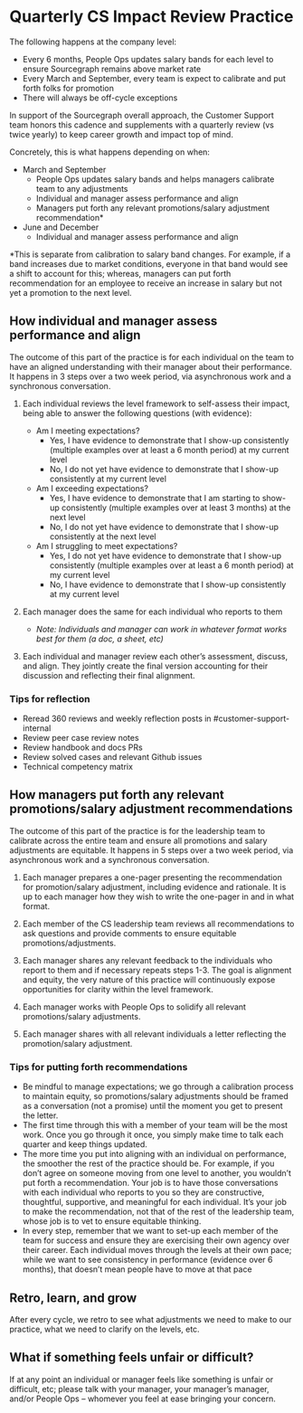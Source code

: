 # Quarterly CS Impact Review Practice

The following happens at the company level:

- Every 6 months, People Ops updates salary bands for each level to ensure Sourcegraph remains above market rate
- Every March and September, every team is expect to calibrate and put forth folks for promotion
- There will always be off-cycle exceptions

In support of the Sourcegraph overall approach, the Customer Support team honors this cadence and supplements with a quarterly review (vs twice yearly) to keep career growth and impact top of mind.

Concretely, this is what happens depending on when:

- March and September
  - People Ops updates salary bands and helps managers calibrate team to any adjustments
  - Individual and manager assess performance and align
  - Managers put forth any relevant promotions/salary adjustment recommendation\*
- June and December
  - Individual and manager assess performance and align

\*This is separate from calibration to salary band changes. For example, if a band increases due to market conditions, everyone in that band would see a shift to account for this; whereas, managers can put forth recommendation for an employee to receive an increase in salary but not yet a promotion to the next level.

## How individual and manager assess performance and align

The outcome of this part of the practice is for each individual on the team to have an aligned understanding with their manager about their performance. It happens in 3 steps over a two week period, via asynchronous work and a synchronous conversation.

1. Each individual reviews the level framework to self-assess their impact, being able to answer the following questions (with evidence):

   - Am I meeting expectations?
     - Yes, I have evidence to demonstrate that I show-up consistently (multiple examples over at least a 6 month period) at my current level
     - No, I do not yet have evidence to demonstrate that I show-up consistently at my current level
   - Am I exceeding expectations?
     - Yes, I have evidence to demonstrate that I am starting to show-up consistently (multiple examples over at least 3 months) at the next level
     - No, I do not yet have evidence to demonstrate that I show-up consistently at the next level
   - Am I struggling to meet expectations?
     - Yes, I do not yet have evidence to demonstrate that I show-up consistently (multiple examples over at least a 6 month period) at my current level
     - No, I have evidence to demonstrate that I show-up consistently at my current level

2. Each manager does the same for each individual who reports to them

   - _Note: Individuals and manager can work in whatever format works best for them (a doc, a sheet, etc)_

3. Each individual and manager review each other’s assessment, discuss, and align. They jointly create the final version accounting for their discussion and reflecting their final alignment.

### Tips for reflection

- Reread 360 reviews and weekly reflection posts in #customer-support-internal
- Review peer case review notes
- Review handbook and docs PRs
- Review solved cases and relevant Github issues
- Technical competency matrix

## How managers put forth any relevant promotions/salary adjustment recommendations

The outcome of this part of the practice is for the leadership team to calibrate across the entire team and ensure all promotions and salary adjustments are equitable. It happens in 5 steps over a two week period, via asynchronous work and a synchronous conversation.

1. Each manager prepares a one-pager presenting the recommendation for promotion/salary adjustment, including evidence and rationale. It is up to each manager how they wish to write the one-pager in and in what format.

2. Each member of the CS leadership team reviews all recommendations to ask questions and provide comments to ensure equitable promotions/adjustments.

3. Each manager shares any relevant feedback to the individuals who report to them and if necessary repeats steps 1-3. The goal is alignment and equity, the very nature of this practice will continuously expose opportunities for clarity within the level framework.

4. Each manager works with People Ops to solidify all relevant promotions/salary adjustments.

5. Each manager shares with all relevant individuals a letter reflecting the promotion/salary adjustment.

### Tips for putting forth recommendations

- Be mindful to manage expectations; we go through a calibration process to maintain equity, so promotions/salary adjustments should be framed as a conversation (not a promise) until the moment you get to present the letter.
- The first time through this with a member of your team will be the most work. Once you go through it once, you simply make time to talk each quarter and keep things updated.
- The more time you put into aligning with an individual on performance, the smoother the rest of the practice should be. For example, if you don’t agree on someone moving from one level to another, you wouldn’t put forth a recommendation. Your job is to have those conversations with each individual who reports to you so they are constructive, thoughtful, supportive, and meaningful for each individual. It’s your job to make the recommendation, not that of the rest of the leadership team, whose job is to vet to ensure equitable thinking.
- In every step, remember that we want to set-up each member of the team for success and ensure they are exercising their own agency over their career.
  Each individual moves through the levels at their own pace; while we want to see consistency in performance (evidence over 6 months), that doesn’t mean people have to move at that pace

## Retro, learn, and grow

After every cycle, we retro to see what adjustments we need to make to our practice, what we need to clarify on the levels, etc.

## What if something feels unfair or difficult?

If at any point an individual or manager feels like something is unfair or difficult, etc; please talk with your manager, your manager’s manager, and/or People Ops – whomever you feel at ease bringing your concern.
